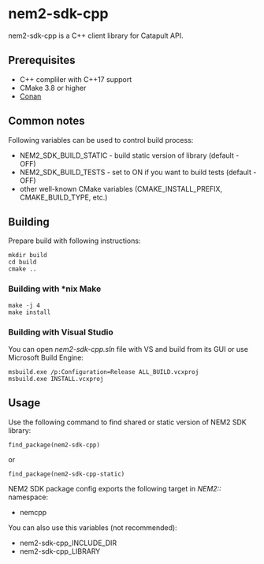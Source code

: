 
# nem2-sdk-cpp

nem2-sdk-cpp is a C++ client library for Catapult API.

## Prerequisites

* C++ compliler with C++17 support
* CMake 3.8 or higher
* [Conan](https://conan.io)

## Common notes

Following variables can be used to control build process:
* NEM2_SDK_BUILD_STATIC - build static version of library (default - OFF)
* NEM2_SDK_BUILD_TESTS - set to ON if you want to build tests (default - OFF)
* other well-known CMake variables (CMAKE_INSTALL_PREFIX, CMAKE_BUILD_TYPE, etc.)

## Building

Prepare build with following instructions:

```
mkdir build
cd build
cmake ..
```

### Building with *nix Make

```
make -j 4
make install
```

### Building with Visual Studio

You can open _nem2-sdk-cpp.sln_ file with VS and build from its GUI or use Microsoft Build Engine:
```
msbuild.exe /p:Configuration=Release ALL_BUILD.vcxproj
msbuild.exe INSTALL.vcxproj
```

## Usage

Use the following command to find shared or static version of NEM2 SDK library:
```
find_package(nem2-sdk-cpp)
```
or
```
find_package(nem2-sdk-cpp-static)
```

NEM2 SDK package config exports the following target in _NEM2::_ namespace:
* nemcpp

You can also use this variables (not recommended):
* nem2-sdk-cpp_INCLUDE_DIR
* nem2-sdk-cpp_LIBRARY
